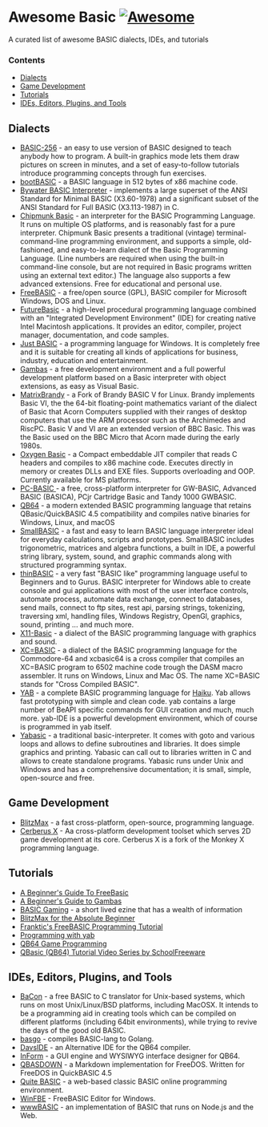 Awesome Basic [![Awesome](https://cdn.rawgit.com/sindresorhus/awesome/d7305f38d29fed78fa85652e3a63e154dd8e8829/media/badge.svg)](https://github.com/sindresorhus/awesome)
============
A curated list of awesome BASIC dialects, IDEs, and tutorials

### Contents

* [Dialects](#Dialects)
* [Game Development](#Game-Development)
* [Tutorials](#Tutorials)
* [IDEs, Editors, Plugins, and Tools](#ides-editors-plugins-and-tools)

## Dialects

* [BASIC-256](https://sourceforge.net/projects/kidbasic/) - an easy to use version of BASIC designed to teach anybody how to program. A built-in graphics mode lets them draw pictures on screen in minutes, and a set of easy-to-follow tutorials introduce programming concepts through fun exercises.
* [bootBASIC](https://github.com/nanochess/bootBASIC) - a BASIC language in 512 bytes of x86 machine code. 
* [Bywater BASIC Interpreter](https://sourceforge.net/projects/bwbasic/) - implements a large superset of the ANSI Standard for Minimal BASIC (X3.60-1978) and a significant subset of the ANSI Standard for Full BASIC (X3.113-1987) in C.
* [Chipmunk Basic](http://www.nicholson.com/rhn/basic/) - an interpreter for the BASIC Programming Language. It runs on multiple OS platforms, and is reasonably fast for a pure interpreter. Chipmunk Basic presents a traditional (vintage) terminal-command-line programming environment, and supports a simple, old-fashioned, and easy-to-learn dialect of the Basic Programming Language. (Line numbers are required when using the built-in command-line console, but are not required in Basic programs written using an external text editor.) The language also supports a few advanced extensions. Free for educational and personal use.
* [FreeBASIC](https://www.freebasic.net/) - a free/open source (GPL), BASIC compiler for Microsoft Windows, DOS and Linux. 
* [FutureBasic](https://www.brilorsoftware.com/fb/pages/home.html) - a high-level procedural programming language combined with an "Integrated Development Environment" (IDE) for creating native Intel Macintosh applications. It provides an editor, compiler, project manager, documentation, and code samples.
* [Just BASIC](https://justbasic.com/) - a programming language for Windows.  It is completely free and it is suitable for creating all kinds of applications for business, industry, education and entertainment.
* [Gambas](http://gambas.sourceforge.net/en/main.html) - a free development environment and a full powerful development platform based on a Basic interpreter with object extensions, as easy as Visual Basic.
* [MatrixBrandy](https://github.com/stardot/MatrixBrandy) - a Fork of Brandy BASIC V for Linux. Brandy implements Basic VI, the the 64-bit floating-point mathematics variant of the dialect of Basic that Acorn Computers supplied with their ranges of desktop computers that use the ARM processor such as the Archimedes and RiscPC. Basic V and VI are an extended version of BBC Basic. This was the Basic used on the BBC Micro that Acorn made during the early 1980s.
* [Oxygen Basic](https://www.oxygenbasic.org/) - a Compact embeddable JIT compiler that reads C headers and compiles to x86 machine code. Executes directly in memory or creates DLLs and EXE files. Supports overloading and OOP. Currently available for MS platforms.
* [PC-BASIC ](https://robhagemans.github.io/pcbasic/) - a free, cross-platform interpreter for GW-BASIC, Advanced BASIC (BASICA), PCjr Cartridge Basic and Tandy 1000 GWBASIC.
* [QB64](https://www.qb64.org/portal/) - a modern extended BASIC programming language that retains QBasic/QuickBASIC 4.5 compatibility and compiles native binaries for Windows, Linux, and macOS
* [SmallBASIC](https://smallbasic.github.io/) - a fast and easy to learn BASIC language interpreter ideal for everyday calculations, scripts and prototypes. SmallBASIC includes trigonometric, matrices and algebra functions, a built in IDE, a powerful string library, system, sound, and graphic commands along with structured programming syntax.
* [thinBASIC](https://www.thinbasic.com/) - a very fast "BASIC like" programming language useful to Beginners and to Gurus. BASIC interpreter for Windows able to create console and gui applications with most of the user interface controls, automate process, automate data exchange, connect to databases, send mails, connect to ftp sites, rest api, parsing strings, tokenizing, traversing xml, handling files, Windows Registry, OpenGl, graphics, sound, printing ... and much more.
* [X11-Basic](http://x11-basic.sourceforge.net/) - a dialect of the BASIC programming language with graphics and sound.
* [XC=BASIC](https://github.com/neilsf/XC-BASIC) - a dialect of the BASIC programming language for the Commodore-64 and xcbasic64 is a cross compiler that compiles an XC=BASIC program to 6502 machine code trough the DASM macro assembler. It runs on Windows, Linux and Mac OS. The name XC=BASIC stands for "Cross Compiled BASIC".
* [YAB](https://github.com/bbjimmy/Yab) - a complete BASIC programming language for [Haiku](https://www.haiku-os.org/). Yab allows fast prototyping with simple and clean code. yab contains a large number of BeAPI specific commands for GUI creation and much, much more. yab-IDE is a powerful development environment, which of course is programmed in yab itself.
* [Yabasic](http://www.yabasic.de/) - a traditional basic-interpreter. It comes with goto and various loops and allows to define subroutines and libraries. It does simple graphics and printing. Yabasic can call out to libraries written in C and allows to create standalone programs. Yabasic runs under Unix and Windows and has a comprehensive documentation; it is small, simple, open-source and free. 

## Game Development

* [BlitzMax](https://blitzmax.org/) - a fast cross-platform, open-source, programming language.
* [Cerberus X](https://www.cerberus-x.com/community/portal/) - Aa cross-platform development toolset which serves 2D game development at its core. Cerberus X is a fork of the Monkey X programming language.

## Tutorials

* [A Beginner's Guide To FreeBasic](https://github.com/andykmv/Freebasic_user_guide)
* [A Beginner's Guide to Gambas](https://distro.ibiblio.org/vectorlinux/Uelsk8s/GAMBAS/gambas-beginner-guide.pdf)
* [BASIC Gaming](https://games.freebasic.net/basicgaming.php) - a short lived ezine that has a wealth of information
* [BlitzMax for the Absolute Beginner](http://blitzmaxbook.com/)
* [Franktic's FreeBASIC Programming Tutorial](https://frankticfreebasic.blogspot.com/)
* [Programming with yab](https://www.smashwords.com/books/view/691720)
* [QB64 Game Programming](https://www.qb64sourcecode.com/)
* [QBasic (QB64) Tutorial Video Series by SchoolFreeware](https://www.youtube.com/playlist?list=PLF6199808BD4901E1)

## IDEs, Editors, Plugins, and Tools

* [BaCon](https://www.basic-converter.org/) - a free BASIC to C translator for Unix-based systems, which runs on most Unix/Linux/BSD platforms, including MacOSX. It intends to be a programming aid in creating tools which can be compiled on different platforms (including 64bit environments), while trying to revive the days of the good old BASIC.
* [basgo](https://github.com/udhos/basgo) - compiles BASIC-lang to Golang.
* [DavsIDE](http://www.qbasicnews.com/dav/projects.php#DAVSIDE) - an Alternative IDE for the QB64 compiler. 
* [InForm](https://www.qb64.org/inform/) - a GUI engine and WYSIWYG interface designer for QB64.
* [QBASDOWN](https://github.com/clasqm/QBASDOWN) - a Markdown implementation for FreeDOS. Written for FreeDOS in QuickBASIC 4.5
* [Quite BASIC](http://www.quitebasic.com/) -  a web-based classic BASIC online programming environment.
* [WinFBE](https://github.com/PaulSquires/WinFBE) - FreeBASIC Editor for Windows.
* [wwwBASIC](https://github.com/google/wwwbasic) - an implementation of BASIC that runs on Node.js and the Web.
